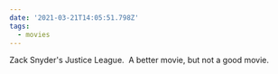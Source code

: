 ```yaml
---
date: '2021-03-21T14:05:51.798Z'
tags:
  - movies
---
```


Zack Snyder's Justice League. &nbsp;A better movie, but not a good movie.
